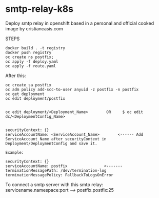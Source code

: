 # smtp-relay-k8s
Deploy smtp relay in openshift based in a personal and official cooked image by cristiancasis.com

STEPS

```
docker build . -t registry
docker push registry
oc create ns postfix;
oc apply -f deploy.yaml
oc apply -f route.yaml
```

After this:

```
oc create sa postfix
oc adm policy add-scc-to-user anyuid -z postfix -n postfix
oc get deployment
oc edit deployment/postfix


oc edit deployment/<Deployment_Name>        OR     $ oc edit dc/<DeploymentConfig_Name>


securityContext: {}
serviceAccountName: <ServiceAccount_Name>        <------ Add ServiceAccount Name after securityContext in Deployment/DeploymentConfig and save it.

Example:

securityContext: {}
serviceAccountName: postfix                <-------
terminationMessagePath: /dev/termination-log
terminationMessagePolicy: FallbackToLogsOnError

```


To connect a smtp server with this smtp relay: servicename.namespace:port --> postfix.postfix:25